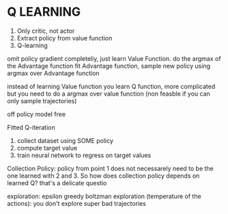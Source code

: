 Q LEARNING
====
1. Only critic, not actor
2. Extract policy from value function
3. Q-learning

omit policy gradient completeliy, just learn Value Function.
do the argmax of the Advantage function
fit Advantage function, sample new policy using argmax over Advantage function

instead of learning Value function you learn Q function, more complicated but you need to do a argmax over value function (non feasble if you can only sample trajectories)

off policy
model free

Fitted Q-iteration
1. collect dataset using SOME policy
2. compute target value
3. train neural network to regress on target values

Collection Policy:
policy from point 1 does not necessarely need to be the one learned with 2 and 3. So how does collection policy depends on learned Q? that's a delicate questio

exploration: 
epsilon greedy
boltzman exploration (temperature of the actions): you don't explore super bad trajectories


